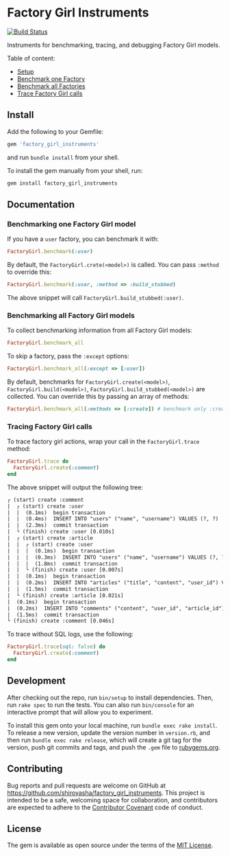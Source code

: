 # Factory Girl Instruments

[![Build Status](https://semaphoreci.com/api/v1/shiroyasha/factory_girl_instruments/branches/master/badge.svg)](https://semaphoreci.com/shiroyasha/factory_girl_instruments)

Instruments for benchmarking, tracing, and debugging Factory Girl models.

Table of content:

- [Setup](#setup)
- [Benchmark one Factory](#benchmarking-one-factory-girl-model)
- [Benchmark all Factories](#benchmarking-all-factory-girl-models)
- [Trace Factory Girl calls](#tracing-factory-girl-calls)

## Install

Add the following to your Gemfile:

```ruby
gem 'factory_girl_instruments'
```

and run `bundle install` from your shell.

To install the gem manually from your shell, run:

``` ruby
gem install factory_girl_instruments
```

## Documentation

### Benchmarking one Factory Girl model

If you have a `user` factory, you can benchmark it with:

``` ruby
FactoryGirl.benchmark(:user)
```

By default, the `FactoryGirl.crete(<model>)` is called. You can pass `:method`
to override this:

``` ruby
FactoryGirl.benchmark(:user, :method => :build_stubbed)
```

The above snippet will call `FactoryGirl.build_stubbed(:user)`.

### Benchmarking all Factory Girl models

To collect benchmarking information from all Factory Girl models:

``` ruby
FactoryGirl.benchmark_all
```

To skip a factory, pass the `:except` options:

``` ruby
FactoryGirl.benchmark_all(:except => [:user])
```

By default, benchmarks for `FactoryGirl.create(<model>)`,
`FactoryGirl.build(<model>)`, `FactoryGirl.build_stubbed(<model>)` are
collected. You can override this by passing an array of methods:

``` ruby
FactoryGirl.benchmark_all(:methods => [:create]) # benchmark only :create
```

### Tracing Factory Girl calls

To trace factory girl actions, wrap your call in the `FactoryGirl.trace` method:

``` ruby
FactoryGirl.trace do
  FactoryGirl.create(:comment)
end
```

The above snippet will output the following tree:

``` txt
┌ (start) create :comment
|  ┌ (start) create :user
|  |  (0.1ms)  begin transaction
|  |  (0.4ms)  INSERT INTO "users" ("name", "username") VALUES (?, ?)  [["name", "Peter Parker"], ["username", "spiderman"]]
|  |  (2.3ms)  commit transaction
|  └ (finish) create :user [0.010s]
|  ┌ (start) create :article
|  |  ┌ (start) create :user
|  |  |  (0.1ms)  begin transaction
|  |  |  (0.3ms)  INSERT INTO "users" ("name", "username") VALUES (?, ?)  [["name", "Peter Parker"], ["username", "spiderman"]]
|  |  |  (1.8ms)  commit transaction
|  |  └ (finish) create :user [0.007s]
|  |  (0.1ms)  begin transaction
|  |  (0.2ms)  INSERT INTO "articles" ("title", "content", "user_id") VALUES (?, ?, ?)  [["title", "New Article"], ["content", "article content"], ["user_id", "121"]]
|  |  (1.5ms)  commit transaction
|  └ (finish) create :article [0.021s]
|  (0.1ms)  begin transaction
|  (0.2ms)  INSERT INTO "comments" ("content", "user_id", "article_id") VALUES (?, ?, ?)  [["content", "First!"], ["user_id", "120"], ["article_id", "61"]]
|  (1.5ms)  commit transaction
└ (finish) create :comment [0.046s]
```

To trace without SQL logs, use the following:

``` ruby
FactoryGirl.trace(sql: false) do
  FactoryGirl.create(:comment)
end
```

## Development

After checking out the repo, run `bin/setup` to install dependencies. Then,
run `rake spec` to run the tests. You can also run `bin/console` for an
interactive prompt that will allow you to experiment.

To install this gem onto your local machine, run `bundle exec rake install`.
To release a new version, update the version number in `version.rb`, and then
run `bundle exec rake release`, which will create a git tag for the version,
push git commits and tags, and push the `.gem` file
to [rubygems.org](https://rubygems.org).

## Contributing

Bug reports and pull requests are welcome on GitHub at
https://github.com/shiroyasha/factory_girl_instruments. This project is intended
to be a safe, welcoming space for collaboration, and contributors are expected
to adhere to the [Contributor Covenant](http://contributor-covenant.org) code
of conduct.

## License

The gem is available as open source under the terms of
the [MIT License](http://opensource.org/licenses/MIT).
